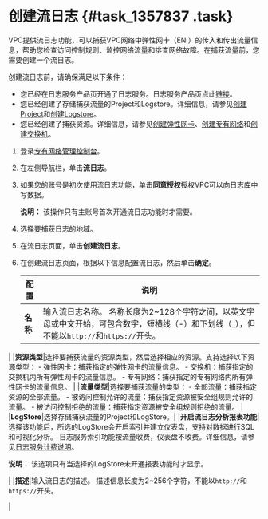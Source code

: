 # 创建流日志 {#task_1357837 .task}

VPC提供流日志功能，可以捕获VPC网络中弹性网卡（ENI）的传入和传出流量信息，帮助您检查访问控制规则、监控网络流量和排查网络故障。在捕获流量前，您需要创建一个流日志。

创建流日志前，请确保满足以下条件：

-   您已经在日志服务产品页开通了日志服务。日志服务产品页点此[链接](https://www.aliyun.com/product/sls/)。
-   您已经创建了存储捕获流量的Project和Logstore。详细信息，请参见[创建Project](../../../../intl.zh-CN/准备工作/操作Project.md#section_ahq_ggx_ndb)和[创建Logstore](../../../../intl.zh-CN/准备工作/操作Logstore.md#section_v52_2jx_ndb)。
-   您已经创建了捕获资源。详细信息，请参见[创建弹性网卡](../../../../intl.zh-CN/网络/弹性网卡/创建弹性网卡.md#)、[创建专有网络](intl.zh-CN/专有网络和交换机/管理专有网络/创建专有网络.md#)和[创建交换机](intl.zh-CN/专有网络和交换机/管理交换机/创建交换机.md#)。

1.  登录[专有网络管理控制台](https://vpcnext.console.aliyun.com)。
2.  在左侧导航栏，单击**流日志**。
3.  如果您的账号是初次使用流日志功能，单击**同意授权**授权VPC可以向日志库中写数据。 

    **说明：** 该操作只有主账号首次开通流日志功能时才需要。

4.  选择要捕获日志的地域。
5.  在流日志页面，单击**创建流日志**。
6.  在创建流日志页面，根据以下信息配置流日志，然后单击**确定**。 

    |配置|说明|
    |--|--|
    |**名称**|输入流日志名称。 名称长度为2~128个字符之间，以英文字母或中文开始，可包含数字，短横线（-）和下划线（\_），但不能以`http://`和`https://`开头。

 |
    |**资源类型**|选择要捕获流量的资源类型，然后选择相应的资源。支持选择以下资源类型：     -   弹性网卡：捕获指定的弹性网卡的流量信息。
    -   交换机：捕获指定的交换机内所有弹性网卡的流量信息。
    -   专有网络：捕获指定的专有网络内所有弹性网卡的流量信息。
 |
    |**流量类型**|选择要捕获流量的类型：     -   全部流量：捕获指定资源的全部流量。
    -   被访问控制允许的流量：捕获指定资源被安全组规则允许的流量。
    -   被访问控制拒绝的流量：捕获指定资源被安全组规则拒绝的流量。
 |
    |**LogStore**|选择存储捕获流量的Project和LogStore。|
    |**开启流日志分析报表功能**|选择该功能后，所选的LogStore会开启索引并建立仪表盘，支持对数据进行SQL和可视化分析。 日志服务索引功能按流量收费，仪表盘不收费。详细信息，请参见[日志服务计费说明](../../../../intl.zh-CN/产品定价/按量付费.md#)。

 **说明：** 该选项只有当选择的LogStore未开通报表功能时才显示。

 |
    |**描述**|输入流日志的描述。 描述信息长度为2~256个字符，不能以`http://`和`https://`开头。

 |


